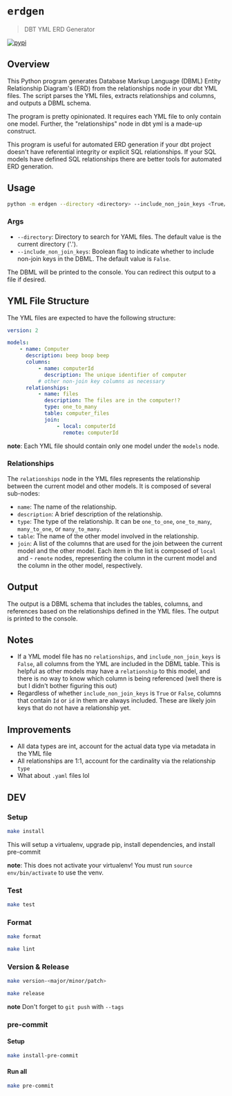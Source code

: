 # `erdgen`

> DBT YML ERD Generator

[![pypi](https://img.shields.io/pypi/v/erdgen?style=for-the-badge)](https://pypi.org/project/erdgen/)

## Overview

This Python program generates Database Markup Language (DBML) Entity Relationship Diagram's (ERD) from the relationships node in your dbt YML files. The script parses the YML files, extracts relationships and columns, and outputs a DBML schema.

The program is pretty opinionated. It requires each YML file to only contain one model. Further, the "relationships" node in dbt yml is a made-up construct.

This program is useful for automated ERD generation if your dbt project doesn't have referential integrity or explicit SQL relationships. If your SQL models have defined SQL relationships there are better tools for automated ERD generation.

## Usage

```bash
python -m erdgen --directory <directory> --include_non_join_keys <True/False>
```

### Args

- `--directory`: Directory to search for YAML files. The default value is the current directory ('.').
- `--include_non_join_keys`: Boolean flag to indicate whether to include non-join keys in the DBML. The default value is `False`.

The DBML will be printed to the console. You can redirect this output to a file if desired.

## YML File Structure

The YML files are expected to have the following structure:

```yml
version: 2

models:
    - name: Computer
      description: beep boop beep
      columns:
          - name: computerId
            description: The unique identifier of computer
          # other non-join key columns as necessary
      relationships:
          - name: files
            description: The files are in the computer!?
            type: one_to_many
            table: computer_files
            join:
                - local: computerId
                  remote: computerId
```

**note**: Each YML file should contain only one model under the `models` node.

### Relationships

The `relationships` node in the YML files represents the relationship between the current model and other models. It is composed of several sub-nodes:

- `name`: The name of the relationship.
- `description`: A brief description of the relationship.
- `type`: The type of the relationship. It can be `one_to_one`, `one_to_many`, `many_to_one`, or `many_to_many`.
- `table`: The name of the other model involved in the relationship.
- `join`: A list of the columns that are used for the join between the current model and the other model. Each item in the list is composed of `local` and - `remote` nodes, representing the column in the current model and the column in the other model, respectively.

## Output

The output is a DBML schema that includes the tables, columns, and references based on the relationships defined in the YML files. The output is printed to the console.

## Notes

- If a YML model file has no `relationships`, and `include_non_join_keys` is `False`, all columns from the YML are included in the DBML table. This is helpful as other models may have a `relationship` to this model, and there is no way to know which column is being referenced (well there is but I didn't bother figuring this out)
- Regardless of whether `include_non_join_keys` is `True` or `False`, columns that contain `Id` or `id` in them are always included. These are likely join keys that do not have a relationship yet.

## Improvements

- All data types are int, account for the actual data type via metadata in the YML file
- All relationships are 1:1, account for the cardinality via the relationship `type`
- What about `.yaml` files lol

## DEV

### Setup

```bash
make install
```

This will setup a virtualenv, upgrade pip,  install dependencies, and install pre-commit

**note**: This does not activate your virtualenv! You must run `source env/bin/activate` to use the venv.

### Test

```bash
make test
```

### Format

```bash
make format
```

```bash
make lint
```

### Version & Release

```bash
make version-<major/minor/patch>
```

```bash
make release
```

**note** Don't forget to `git push` with `--tags`

### pre-commit

#### Setup

```bash
make install-pre-commit
```

#### Run all

```bash
make pre-commit
```
